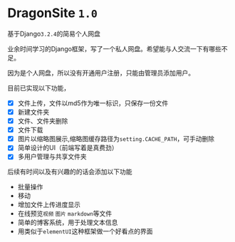 # DragonSite `1.0`
基于Django`3.2.4`的简易个人网盘

业余时间学习的Django框架，写了一个私人网盘。希望能与人交流一下有哪些不足。

因为是个人网盘，所以没有开通用户注册，只能由管理员添加用户。

目前已实现以下功能，
-   [x] 文件上传，文件以md5作为唯一标识，只保存一份文件
-   [x] 新建文件夹
-   [x] 文件、文件夹删除
-   [x] 文件下载
-   [x] 图片以缩略图展示,缩略图缓存路径为`setting.CACHE_PATH`，可手动删除
-   [x] 简单设计的UI（前端写着是真费劲）
-   [x] 多用户管理与共享文件夹

后续有时间以及有兴趣的的话会添加以下功能
* 批量操作
* 移动
* 增加文件上传进度显示
* 在线预览`视频` `图片` `markdown`等文件
* 简单的博客系统，用于处理文本信息
* 用类似于`elementUI`这种框架做一个好看点的界面



